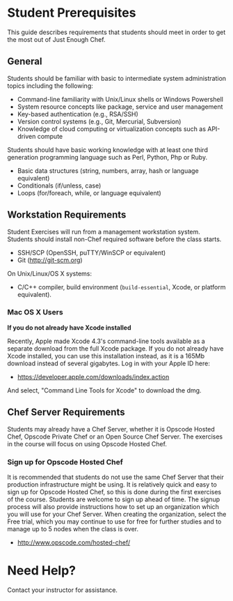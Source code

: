 # Student Prerequisites

This guide describes requirements that students should meet in order
to get the most out of Just Enough Chef.

## General

Students should be familiar with basic to intermediate system
administration topics including the following:

* Command-line familiarity with Unix/Linux shells or Windows
  Powershell
* System resource concepts like package, service and user management
* Key-based authentication (e.g., RSA/SSH)
* Version control systems (e.g., Git, Mercurial, Subversion)
* Knowledge of cloud computing or virtualization concepts such as
  API-driven compute

Students should have basic working knowledge with at least one third
generation programming language such as Perl, Python, Php or Ruby.

* Basic data structures (string, numbers, array, hash or language
  equivalent)
* Conditionals (if/unless, case)
* Loops (for/foreach, while, or language equivalent)

## Workstation Requirements

Student Exercises will run from a management workstation
system. Students should install non-Chef required software before the
class starts.

* SSH/SCP (OpenSSH, puTTY/WinSCP or equivalent)
* Git (http://git-scm.org)

On Unix/Linux/OS X systems:

* C/C++ compiler, build environment (`build-essential`, Xcode, or
  platform equivalent).

### Mac OS X Users

**If you do not already have Xcode installed**

Recently, Apple made Xcode 4.3's command-line tools available as a
separate download from the full Xcode package. If you do not already
have Xcode installed, you can use this installation instead, as it is
a 165Mb download instead of several gigabytes. Log in with your Apple
ID here:

* https://developer.apple.com/downloads/index.action

And select, "Command Line Tools for Xcode" to download the dmg.

## Chef Server Requirements

Students may already have a Chef Server, whether it is Opscode Hosted
Chef, Opscode Private Chef or an Open Source Chef Server. The
exercises in the course will focus on using Opscode Hosted Chef.

### Sign up for Opscode Hosted Chef

It is recommended that students do not use the same Chef Server that
their production infrastructure might be using. It is relatively quick
and easy to sign up for Opscode Hosted Chef, so this is done during
the first exercises of the course. Students are welcome to sign up
ahead of time. The signup process will also provide instructions how
to set up an organization which you will use for your Chef
Server. When creating the organization, select the Free trial, which
you may continue to use for free for further studies and to manage up
to 5 nodes when the class is over.

* http://www.opscode.com/hosted-chef/

# Need Help?

Contact your instructor for assistance.
